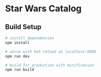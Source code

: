 # Star Wars Catalog


## Build Setup

``` bash
# install dependencies
npm install

# serve with hot reload at localhost:8080
npm run dev

# build for production with minification
npm run build
```
